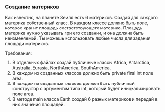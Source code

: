 
### Создание материков

Как известно, на планете Земля есть 6 материков. Создай для каждого материка собственный класс. В каждом
классе должно быть поле, которое хранит площадь соответствующего материка.
Площадь материка нужно указывать при его создании, и она должна быть неизменяемой.
Ты можешь использовать любые числа для задания площади материков.


Требования:
1.	В отдельных файлах создай публичные классы Africa, Antarctica, Australia, Eurasia, NorthAmerica, SouthAmerica.
2.	В каждом из созданных классов должно быть private final int поле area.
3.	В каждом из созданных классов должен быть публичный конструктор с аргументом типа int, который будет инициализировать поле area.
4.	В методе main класса Earth создай 6 разных материков и передай в них значения площадей.


